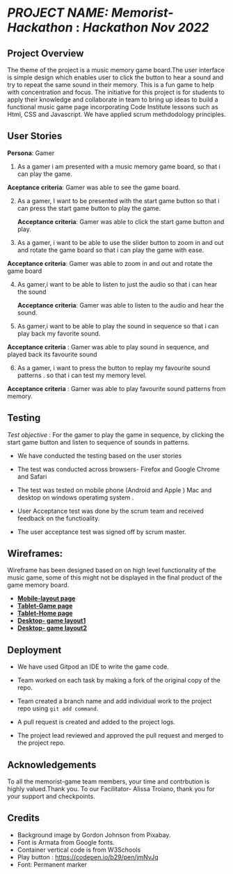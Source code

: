 # *PROJECT NAME: Memorist-Hackathon* : *Hackathon Nov 2022*


## Project Overview

The theme of the project is a music memory game board.The user interface is simple design which enables user to click the button to hear a sound and try to repeat the same sound in their memory. This is a fun game to help with concentration and focus.
The initiative for this project is for students to apply their knowledge and collaborate in team to bring up ideas to build a functional music game page incorporating Code Institute lessons such as Html, CSS and Javascript.
We have applied scrum methdodology principles.

## User Stories 

**Persona**: Gamer 

1. As a gamer i am presented with a music memory game board,
   so that i can play the game.

**Aceptance criteria**: Gamer was able to see the game board.
 
2. As a gamer, I want to be presented with the start game button
   so that i can press the start game button to play the game. 

   **Acceptance criteria**: Gamer was able to click the start game button and play.

3. As a gamer, i want to be able to use the slider button to zoom in and out and rotate the game board
so that i can play the game with ease.

**Acceptance criteria**:  Gamer was able to zoom in and out and rotate the game board

4. As gamer,i want to be able to listen to just the audio
   so that  i can hear the sound 

   **Acceptance criteria**: Gamer was able to listen to  the audio and hear the sound.


5. As gamer,i want to be able to play the sound in sequence
   so that i can play back my favorite sound.

  **Acceptance criteria** : Gamer was able to play sound in sequence, and played back its favourite sound

6. As a gamer, i want to press the button to replay my favourite sound patterns .
 so that i can test my memory level.

 **Acceptance criteria** :  Gamer was able to play favourite sound patterns from memory.
 

## Testing 

*Test objective* : For the gamer to play the game in sequence, by clicking the start game button and listen to sequence of sounds in patterns.

* We have conducted the testing based on the user stories

* The test was conducted across browsers- Firefox and Google Chrome and Safari 

* The test was tested on mobile phone (Android and Apple )
   Mac and desktop on windows operatimg system .

* User Acceptance test was done by the scrum team and received feedback on the functioality.

*  The user acceptance test was signed off by scrum master.


 ## Wireframes:

 Wireframe has been designed based on on high level functionality of the music game, some of this  might not be displayed in the final product of the game memory board.

  * [**Mobile-layout page**](assets/wireframe/mobile-layout.png) 
  * [**Tablet-Game page**](assets/wireframe/Tablet-gamepage.png)
  * [**Tablet-Home page**](assets/wireframe/Tablet-homepage.png)
  * [**Desktop- game layout1**](assets/wireframe/Desktop-gameLayoutA.png)
  * [**Desktop- game layout2**](assets/wireframe/Desktop-gameLayoutB.png)


 ## Deployment 

 * We have used Gitpod an IDE to write the  game code. 

 * Team worked on each task by making a fork of the original copy of the repo.

 * Team created a branch name and add individual work to the project repo using ```git add command```. 

 * A pull request is created and added to the project logs.
   
 * The project lead reviewed and approved the pull request and merged to the project repo.

 
 ## Acknowledgements

To all the memorist-game team members, your time and contrbution is highly valued.Thank you.
To our Facilitator- Alissa Troiano, thank you for your support and checkpoints.

## Credits

 - Background image by Gordon Johnson from Pixabay.
 - Font is Armata from Google fonts.
 - Container vertical code is from W3Schools
 - Play button : https://codepen.io/b29/pen/jmNvJq
 - Font:  Permanent marker 